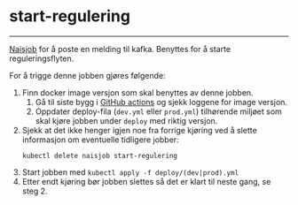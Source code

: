 # start-regulering
___
[Naisjob](https://doc.nais.io/naisjob/) for å poste en melding til kafka. Benyttes for å starte reguleringsflyten.


For å trigge denne jobben gjøres følgende:
1. Finn docker image versjon som skal benyttes av denne jobben.
   1. Gå til siste bygg i [GitHub actions](https://github.com/navikt/pensjon-etterlatte-saksbehandling/pkgs/container/pensjon-etterlatte-saksbehandling%2Fstart-regulering) og sjekk loggene for image versjon.
   2. Oppdater deploy-fila (`dev.yml` eller `prod.yml`) tilhørende miljøet som skal kjøre jobben under `deploy` med riktig versjon.
2. Sjekk at det ikke henger igjen noe fra forrige kjøring ved å slette informasjon om eventuelle tidligere jobber:
      ```
      kubectl delete naisjob start-regulering
      ```
3. Start jobben med `kubectl apply -f deploy/(dev|prod).yml`
4. Etter endt kjøring bør jobben slettes så det er klart til neste gang, se steg 2.